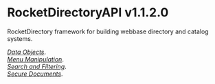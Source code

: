 # RocketDirectoryAPI v1.1.2.0

RocketDirectory framework for building webbase directory and catalog systems.  

*[Data Objects](https://github.com/Rocket-CDS/RocketDirectoryAPI/blob/main/Documentation/DataObjects.md)*.  
*[Menu Manipulation](https://github.com/Rocket-CDS/RocketDirectoryAPI/blob/main/Documentation/MenuManipulator.md)*.  
*[Search and Filtering](https://github.com/Rocket-CDS/RocketDirectoryAPI/blob/main/Documentation/SearchFiltering.md)*.  
*[Secure Documents](https://github.com/Rocket-CDS/RocketDirectoryAPI/blob/main/Documentation/SecureDocuments.md)*.  





